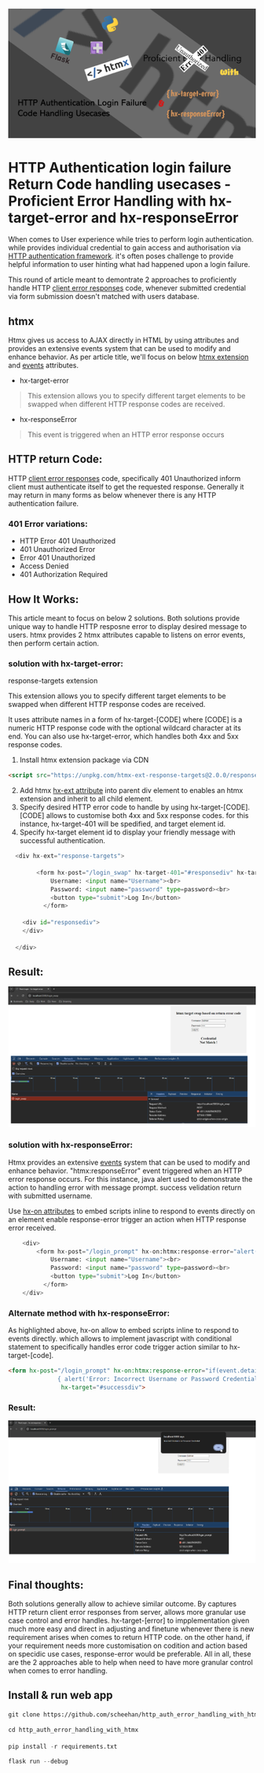 [![image](images/1.png)](https://youtu.be/IwPozBK2Xbc)

# HTTP Authentication login failure Return Code handling usecases - Proficient Error Handling with hx-target-error and hx-responseError

When comes to User experience while tries to perform login authentication. while provides individual credential to gain access and authorisation via [HTTP authentication framework][4]. 
it's often poses challenge to provide helpful information to user hinting what had happened upon a login failure.

This round of article meant to demontrate 2 approaches to proficiently handle HTTP [client error responses][5] code, whenever submitted credential via form submission doesn't matched with users database.

## htmx 

Htmx gives us access to AJAX directly in HTML by using attributes and provides an extensive events system that can be used to modify and enhance behavior. As per article title, we'll focus on below [htmx extension][2] and [events][3] attributes.

- hx-target-error
> This extension allows you to specify different target elements to be swapped when different HTTP response codes are received.
- hx-responseError
> This event is triggered when an HTTP error response occurs

## HTTP return Code: 

HTTP [client error responses][5] code, specifically 401 Unauthorized inform client must authenticate itself to get the requested response. Generally it may return in many forms as below whenever there is any HTTP authentication failure.

### 401 Error variations:
- HTTP Error 401 Unauthorized
- 401 Unauthorized Error
- Error 401 Unauthorized
- Access Denied
- 401 Authorization Required

## How It Works:

This article meant to focus on below 2 solutions. Both solutions provide unique way to handle HTTP resposne error to display desired message to users. 
htmx provides 2 htmx attributes capable to listens on error events, then perform certain action.


### solution with hx-target-error:

response-targets extension

This extension allows you to specify different target elements to be swapped when different HTTP response codes are received.

It uses attribute names in a form of hx-target-[CODE] where [CODE] is a numeric HTTP response code with the optional wildcard character at its end. You can also use hx-target-error, which handles both 4xx and 5xx response codes.

1. Install htmx extension package via CDN 

```html
<script src="https://unpkg.com/htmx-ext-response-targets@2.0.0/response-targets.js"></script>
```

2. Add htmx [hx-ext attribute][1] into parent div element to enables an htmx extension and inherit to all child element.
3. Specify desired HTTP error code to handle by using hx-target-[CODE]. [CODE] allows to customise both 4xx and 5xx response codes. for this instance, hx-target-401 will be spedified, and target element id.
4. Specify hx-target element id to display your friendly message with successful authentication.

```python
  <div hx-ext="response-targets">

        <form hx-post="/login_swap" hx-target-401="#responsediv" hx-target="div#responsediv">
            Username: <input name="Username"><br>
            Password: <input name="password" type=password><br>
            <button type="submit">Log In</button>
          </form>

    <div id="responsediv">
    </div>

  </div>
```

## Result:

![image](images/swap_message.png)

### solution with hx-responseError:

Htmx provides an extensive [events][3] system that can be used to modify and enhance behavior. "htmx:responseError" event triggered when an HTTP error response occurs. For this instance, java alert used to demonstrate the action to handling error with message prompt. success velidation return with submitted username.

Use [hx-on attributes][6] to embed scripts inline to respond to events directly on an element enable response-error trigger an action when HTTP response error received. 

```python
    <div>
        <form hx-post="/login_prompt" hx-on:htmx:response-error="alert('Incorrect Username or Password Credential')" hx-target="#successdiv">
            Username: <input name="Username"><br>
            Password: <input name="password" type=password><br>
            <button type="submit">Log In</button>
          </form>
    </div>
```

### Alternate method with hx-responseError:

As highlighted above, hx-on allow to embed scripts inline to respond to events directly. which allows to implement javascript with conditional statement to specifically handles error code trigger action similar to hx-target-[code].


```html
<form hx-post="/login_prompt" hx-on:htmx:response-error="if(event.detail.xhr.status == 401)
              { alert('Error: Incorrect Username or Password Credential') }"
               hx-target="#successdiv"> 
```

### Result:

![image](images/prompt_message.png)

## Final thoughts:

Both solutions generally allow to achieve similar outcome. 
By captures HTTP return client error responses from server, allows more granular use case control and error handles. 
hx-target-[error] to impplementation given much more easy and direct in adjusting and finetune whenever there is new requirement arises when comes to return HTTP code. on the other hand, if your requirement needs more customisation on codition and action based on specidic use cases,  response-error would be preferable. All in all, these are the 2 approaches able to help when need to have more granular control when comes to error handling.

## Install & run web app

```html
git clone https://github.com/scheehan/http_auth_error_handling_with_htmx.git
```
```python
cd http_auth_error_handling_with_htmx

pip install -r requirements.txt
```

```python
flask run --debug
```



[1]: https://htmx.org/attributes/hx-ext/
[2]: https://extensions.htmx.org/
[3]: https://htmx.org/events/#htmx:responseError
[4]: https://developer.mozilla.org/en-US/docs/Web/HTTP/Authentication
[5]: https://developer.mozilla.org/en-US/docs/Web/HTTP/Status#client_error_responses
[6]: https://htmx.org/attributes/hx-on/